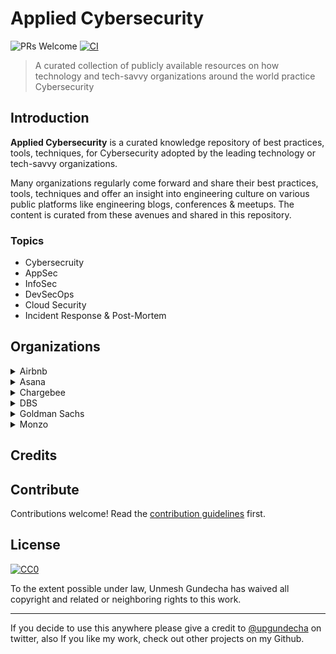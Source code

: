 # Applied Cybersecurity

![PRs Welcome](https://img.shields.io/badge/PRs-welcome-brightgreen.svg?style=flat-square) [![CI](https://github.com/upgundecha/applied-cybersecurity/actions/workflows/workflow.yml/badge.svg)](https://github.com/upgundecha/applied-cybersecurity/actions/workflows/workflow.yml)

> A curated collection of publicly available resources on how technology and tech-savvy organizations around the world practice Cybersecurity

## Introduction

__Applied Cybersecurity__ is a curated knowledge repository of best practices, tools, techniques, for Cybersecurity adopted by the leading technology or tech-savvy organizations.

Many organizations regularly come forward and share their best practices, tools, techniques and offer an insight into engineering culture on various public platforms like engineering blogs, conferences & meetups. The content is curated from these avenues and shared in this repository.


### Topics

* Cybersecruity
* AppSec
* InfoSec
* DevSecOps
* Cloud Security
* Incident Response & Post-Mortem

## Organizations

<details>
  <summary>Airbnb</summary>

### Blog Posts

* [Sisyphus and the CVE Feed: Vulnerability Management at Scale](https://medium.com/airbnb-engineering/sisyphus-and-the-cve-feed-vulnerability-management-at-scale-e2749f86a7a4)

</details>

<details>
  <summary>Asana</summary>

### Blog Posts

* [How Asana uses Asana: Security incident response](https://blog.asana.com/2021/09/engineering-security-incident-response/)
* [How our Security team solved a Central InfoSec CTF challenge](https://blog.asana.com/2021/07/engineering-security-team-central-infosec-ctf-challenge/)
* [Meet our Security team](https://blog.asana.com/2020/03/meet-security-engineering-team/)


</details>

<details>
  <summary>Chargebee</summary>

### Blog Posts

* [Building AppSec Pipeline for Continuous Visibility](https://medium.com/chargebee-engineering/building-appsec-pipeline-for-continuous-visibility-d430beb0a78f)
* [Eliminating Technical Debt using Control Flow Graph Analysis](https://medium.com/chargebee-engineering/solving-engineering-problems-using-security-tools-technical-debt-elimination-using-codeql-83a1e4649e4b)
* [Perils of Parsing — Pixel Flood Attack on Java ImageIO](https://medium.com/chargebee-engineering/perils-of-parsing-pixel-flood-attack-on-java-imageio-a97aeb06637d)

</details>

<details>
  <summary>DBS</summary>

### Blog Posts

* [Develop A Secure Banking Mobile Application With These Eight Security Methods](https://medium.com/dbs-tech-blog/develop-a-secure-banking-mobile-application-with-these-eight-security-methods-dbf126fc7979)

</details>

<details>
  <summary>Goldman Sachs</summary>

### Blog Posts

* [Announcing CatchIT - Source Code Secret Scanner](https://developer.gs.com/blog/posts/catchit-source-code-secret-scanner)

</details>

<details>
  <summary>Monzo</summary>

### Blog Posts

* [Scaling our security detection pipeline with Sigma](https://monzo.com/blog/2022/08/05/scaling-our-security-detection-pipeline-with-sigma)
* [How we secure Monzo’s banking platform](https://monzo.com/blog/2022/03/31/how-we-secure-monzos-banking-platform)
* [How we protect our most sensitive secrets from the most determined attackers](https://monzo.com/blog/2021/11/18/protecting-our-most-sensitive-secrets)
* [How our security team handle secrets](https://monzo.com/blog/2019/10/11/how-our-security-team-handle-secrets)
* [We built network isolation for 1,500 services to make Monzo more secure](https://monzo.com/blog/we-built-network-isolation-for-1-500-services)

</details>

## Credits

## Contribute

Contributions welcome! Read the [contribution guidelines](contributing.md) first.

## License

[![CC0](https://mirrors.creativecommons.org/presskit/buttons/88x31/svg/cc-zero.svg)](https://creativecommons.org/publicdomain/zero/1.0)

To the extent possible under law, Unmesh Gundecha has waived all copyright and
related or neighboring rights to this work.

---

If you decide to use this anywhere please give a credit to [@upgundecha](https://www.twitter.com/upgundecha) on twitter, also If you like my work, check out other projects on my Github.
